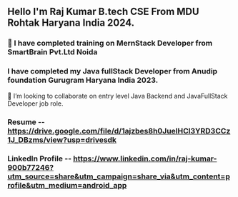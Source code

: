 ##  Hello I'm  Raj Kumar B.tech CSE From MDU Rohtak Haryana India 2024.

### 🔭 I have completed  training on MernStack Developer from SmartBrain Pvt.Ltd Noida 
 ###  I have completed my Java fullStack Developer from Anudip foundation Gurugram Haryana India 2023.

👯 I’m looking to collaborate on entry level  Java Backend and JavaFullStack Developer job role. 

### Resume -- https://drive.google.com/file/d/1ajzbes8h0JuelHCl3YRD3CCz1J_DBzms/view?usp=drivesdk
### LinkedIn Profile -- https://www.linkedin.com/in/raj-kumar-900b77246?utm_source=share&utm_campaign=share_via&utm_content=profile&utm_medium=android_app
